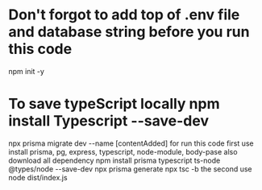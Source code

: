 # Don't forgot to add top of .env file and database string before you run this code
npm init -y
# To save typeScript locally npm install Typescript --save-dev
npx prisma migrate dev --name [contentAdded]
for run this code first use 
install prisma, pg, express, typescript, node-module, body-pase
also download all dependency npm install prisma typescript ts-node @types/node --save-dev
npx prisma generate
npx tsc -b
the second use node dist/index.js
